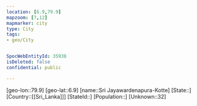 ```yaml
---
location: [6.9,79.9]
mapzoom: [7,12] 
mapmarker: city 
type: City
tags:
- geo/City


SpocWebEntityId: 35938
isDeleted: false
confidential: public

---
```

[geo-lon::79.9]
[geo-lat::6.9]
[name::Sri Jayawardenapura-Kotte]
[State::]
[Country::[[Sri_Lanka]]]
[StateId::]
[Population::]
[Unknown::32]

